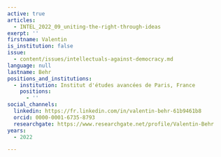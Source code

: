 ```yaml
---
active: true
articles:
  - INTEL_2022_09_uniting-the-right-through-ideas
exerpt: ''
firstname: Valentin
is_institution: false
issue:
  - content/issues/intellectuals-against-democracy.md
language: null
lastname: Behr
positions_and_institutions:
  - institution: Institut d'études avancées de Paris, France
    positions:
      - ''
social_channels:
  linkedin: https://fr.linkedin.com/in/valentin-behr-61b9461b8
  orcid: 0000-0001-6735-8793
  researchgate: https://www.researchgate.net/profile/Valentin-Behr
years:
  - 2022

---
```

